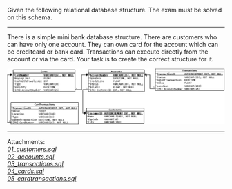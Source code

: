 Given the following relational database structure. The exam must be solved on this schema.

----------

There is a simple mini bank database structure.
There are customers who can have only one account.
They can own card for the account which can be creditcard or bank card.
Transactions can execute directly from the account or via the card.
Your task is to create the correct structure for it.

![](description/SimpleBankSystem.png)

----------

Attachments:  
[*01_customers.sql*](description/01_customers.sql)  
[*02_accounts.sql*](description/02_accounts.sql)  
[*03_transactions.sql*](description/03_transactions.sql)  
[*04_cards.sql*](description/04_cards.sql)  
[*05_cardtransactions.sql*](description/05_cardtransactions.sql)
